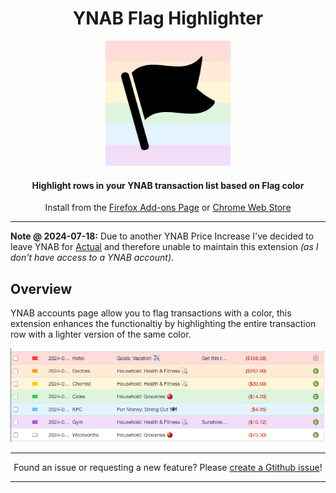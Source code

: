 <h1 align="center">YNAB Flag Highlighter</h1>

<p align="center">
  <img src="documentation/logo-512.png"
       width="200"
       height="200">
<p align="center">
<h4 align="center">Highlight rows in your YNAB transaction list based on Flag color</h4>
<p align="center">Install from the <a href="https://addons.mozilla.org/en-US/firefox/addon/ynab-flag-highlighter">Firefox Add-ons Page</a> or <a href="https://chromewebstore.google.com/detail/ynab-flag-highlighter/jepdheoimelcllnhlnjekngbpigeccno">Chrome Web Store</a></p>

---

**Note @ 2024-07-18:** Due to another YNAB Price Increase I've decided to leave YNAB for [Actual](https://github.com/actualbudget/actual) and therefore unable to maintain this extension _(as I don't have access to a YNAB account)_.

## Overview

YNAB accounts page allow you to flag transactions with a color, this extension enhances the functionaltiy by highlighting the entire transaction row with a lighter version of the same color.

![Screenshot of Object Manager Page](/documentation/screenshot.png)

---

<p align="center">Found an issue or requesting a new feature? Please <a href="https://github.com/MattFaz/ynab-flag-highlighter/issues/new">create a Gtithub issue</a>!</p>

---
